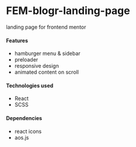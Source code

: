 # FEM-blogr-landing-page

landing page for frontend mentor

#### Features
- hamburger menu & sidebar
- preloader
- responsive design
- animated content on scroll

#### Technologies used
- React
- SCSS

#### Dependencies
- react icons
- aos.js
